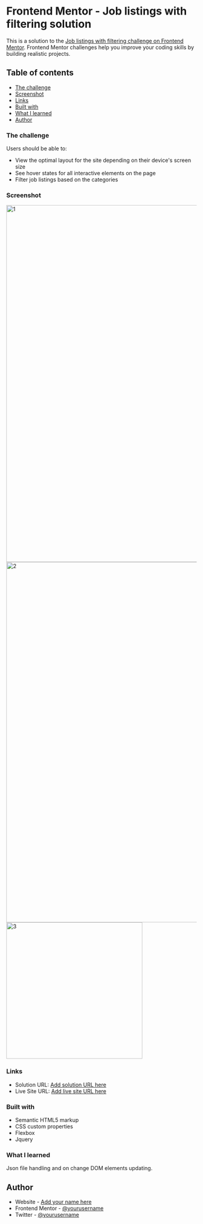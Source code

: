 # Frontend Mentor - Job listings with filtering solution

This is a solution to the [Job listings with filtering challenge on Frontend Mentor](https://www.frontendmentor.io/challenges/job-listings-with-filtering-ivstIPCt). Frontend Mentor challenges help you improve your coding skills by building realistic projects. 

## Table of contents

  - [The challenge](#the-challenge)
  - [Screenshot](#screenshot)
  - [Links](#links)
  - [Built with](#built-with)
  - [What I learned](#what-i-learned)
- [Author](#author)


### The challenge

Users should be able to:

- View the optimal layout for the site depending on their device's screen size
- See hover states for all interactive elements on the page
- Filter job listings based on the categories

### Screenshot
<img width="942" alt="1" src="https://github.com/ExpertoMontanero/job-listing-with-filtering-FM/assets/103272474/e33a8d96-d40b-426a-ac5a-651c379d62d6">
<img width="951" alt="2" src="https://github.com/ExpertoMontanero/job-listing-with-filtering-FM/assets/103272474/652860d1-a1cb-49b1-8e89-460ea3a12ab2">
<img width="360" alt="3" src="https://github.com/ExpertoMontanero/job-listing-with-filtering-FM/assets/103272474/f01f56fb-b5fe-494d-be89-ee1caa3e272d">

### Links

- Solution URL: [Add solution URL here](https://your-solution-url.com)
- Live Site URL: [Add live site URL here](https://your-live-site-url.com)


### Built with

- Semantic HTML5 markup
- CSS custom properties
- Flexbox
- Jquery

### What I learned

Json file handling and on change DOM elements updating. 

## Author

- Website - [Add your name here](https://www.your-site.com)
- Frontend Mentor - [@yourusername](https://www.frontendmentor.io/profile/yourusername)
- Twitter - [@yourusername](https://www.twitter.com/yourusername)
